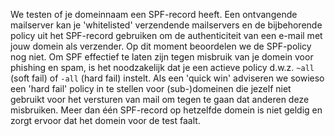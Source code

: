 We testen of je domeinnaam een SPF-record heeft. Een ontvangende mailserver 
kan je 'whitelisted' verzendende mailservers en de bijbehorende policy uit 
het SPF-record gebruiken om de authenticiteit van een e-mail met jouw domein
 als verzender. Op dit moment beoordelen we de SPF-policy nog niet. Om SPF 
effectief te laten zijn tegen misbruik van je domein voor phishing en spam, 
is het noodzakelijk dat je een actieve policy d.w.z. `~all` (soft fail) of 
`-all` (hard fail) instelt. Als een 'quick win' adviseren we sowieso een 
'hard fail' policy in te stellen voor (sub-)domeinen die jezelf niet 
gebruikt voor het versturen van mail om tegen te gaan dat anderen deze 
misbruiken. Meer dan één SPF-record op hetzelfde domein is niet geldig en 
zorgt ervoor dat het domein voor de test faalt.
